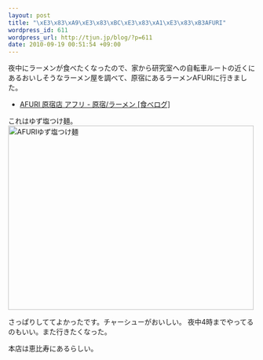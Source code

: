 ```yaml
--- 
layout: post
title: "\xE3\x83\xA9\xE3\x83\xBC\xE3\x83\xA1\xE3\x83\xB3AFURI"
wordpress_id: 611
wordpress_url: http://tjun.jp/blog/?p=611
date: 2010-09-19 00:51:54 +09:00
---
```

夜中にラーメンが食べたくなったので、家から研究室への自転車ルートの近くにあるおいしそうなラーメン屋を調べて、原宿にあるラーメンAFURIに行きました。

<ul>
	<li><a href="http://r.tabelog.com/tokyo/A1306/A130601/13095244/">AFURI 原宿店 アフリ - 原宿/ラーメン [食べログ]</a></li>
</ul>

これはゆず塩つけ麺。
<a href="http://www.flickr.com/photos/taka-jun/5001579676/" title="AFURIゆず塩つけ麺 by taka-jun, on Flickr"><img src="http://farm5.static.flickr.com/4087/5001579676_929764642e.jpg" width="500" height="375" alt="AFURIゆず塩つけ麺" /></a>

さっぱりしててよかったです。チャーシューがおいしい。
夜中4時までやってるのもいい。また行きたくなった。


本店は恵比寿にあるらしい。
